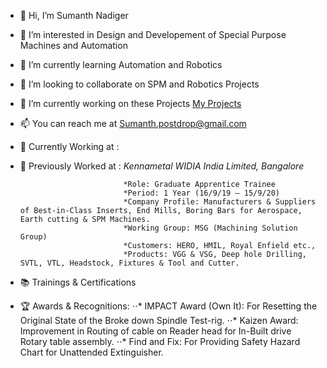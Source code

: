- 👋 Hi, I’m Sumanth Nadiger
- 👀 I’m interested in Design and Developement of Special Purpose Machines and Automation
- 🌱 I’m currently learning Automation and Robotics
- 💞️ I’m looking to collaborate on SPM and Robotics Projects
- 📖 I’m currently working on these Projects [My Projects](https://github.com/SumanthNadiger/Portfolio)
- 📫 You can reach me at Sumanth.postdrop@gmail.com
- 🏢 Currently Working at :
- 🏢 Previously Worked at : *Kennametal WIDIA India Limited, Bangalore*

                             *Role: Graduate Apprentice Trainee 
                             *Period: 1 Year (16/9/19 – 15/9/20)
                             *Company Profile: Manufacturers & Suppliers of Best-in-Class Inserts, End Mills, Boring Bars for Aerospace, Earth cutting & SPM Machines.
                             *Working Group: MSG (Machining Solution Group)
                             *Customers: HERO, HMIL, Royal Enfield etc.,
                             *Products: VGG & VSG, Deep hole Drilling, SVTL, VTL, Headstock, Fixtures & Tool and Cutter.
- 📚 Trainings & Certifications
- 🏆 Awards & Recognitions: 
      ⋅⋅* 	IMPACT Award (Own It): For Resetting the Original State of the Broke down Spindle Test-rig.
      ⋅⋅* 	Kaizen Award: Improvement in Routing of cable on Reader head for In-Built drive Rotary table assembly. 
      ⋅⋅* 	Find and Fix: For Providing Safety Hazard Chart for Unattended Extinguisher. 
<!---
SumanthNadiger/SumanthNadiger is a ✨ special ✨ repository because its `README.md` (this file) appears on your GitHub profile.
You can click the Preview link to take a look at your changes.
--->
